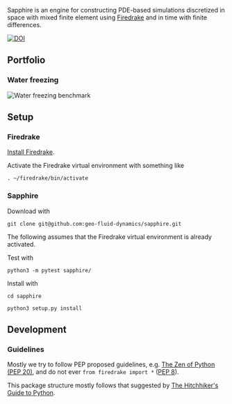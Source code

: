Sapphire is an engine for constructing PDE-based simulations 
discretized in space with mixed finite element using [Firedrake](https://www.firedrakeproject.org/)
and in time with finite differences.


[![DOI](https://zenodo.org/badge/157389237.svg)](https://zenodo.org/badge/latestdoi/157389237)


## Portfolio

### Water freezing
![Water freezing benchmark](https://github.com/geo-fluid-dynamics/sapphire-docs/blob/master/WaterFreezing.gif?raw=true)


## Setup

### Firedrake
[Install Firedrake](https://www.firedrakeproject.org/download.html).

Activate the Firedrake virtual environment with something like

    . ~/firedrake/bin/activate
    

### Sapphire
Download with 

    git clone git@github.com:geo-fluid-dynamics/sapphire.git

The following assumes that the Firedrake virtual environment is already activated.

Test with

    python3 -m pytest sapphire/

Install with

    cd sapphire
    
    python3 setup.py install
    
    
## Development

### Guidelines
Mostly we try to follow PEP proposed guidelines, e.g. [The Zen of Python (PEP 20)](https://www.python.org/dev/peps/pep-0020/), and do not ever `from firedrake import *` ([PEP 8](https://www.python.org/dev/peps/pep-0008/)).

This package structure mostly follows that suggested by [The Hitchhiker's Guide to Python](http://docs.python-guide.org/en/latest/).
